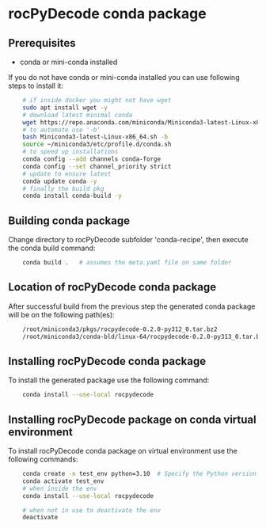 # rocPyDecode conda package

## Prerequisites
* conda or mini-conda installed

If you do not have conda or mini-conda installed you can use following steps to install it:

```bash
    # if inside docker you might not have wget
    sudo apt install wget -y 
    # download latest minimal conda
    wget https://repo.anaconda.com/miniconda/Miniconda3-latest-Linux-x86_64.sh
    # to automate use '-b'
    bash Miniconda3-latest-Linux-x86_64.sh -b
    source ~/miniconda3/etc/profile.d/conda.sh
    # to speed up installations
    conda config --add channels conda-forge
    conda config --set channel_priority strict
    # update to ensure latest
    conda update conda -y
    # finally the build pkg
    conda install conda-build -y
```
## Building conda package

Change directory to rocPyDecode subfolder 'conda-recipe', then execute the conda build command:

```bash
    conda build .   # assumes the meta.yaml file on same folder
```
## Location of rocPyDecode conda package

After successful build from the previous step the generated conda package will be on the following path(es):

```bash
    /root/miniconda3/pkgs/rocpydecode-0.2.0-py312_0.tar.bz2
    /root/miniconda3/conda-bld/linux-64/rocpydecode-0.2.0-py313_0.tar.bz2
 ```

## Installing rocPyDecode conda package

To install the generated package use the following command:

```bash
    conda install --use-local rocpydecode
```

## Installing rocPyDecode package on conda virtual environment

To install rocPyDecode conda package on virtual environment use the following commands:
```bash
    conda create -n test_env python=3.10  # Specify the Python version if necessary
    conda activate test_env
    # when inside the env
    conda install --use-local rocpydecode

    # when not in use to deactivate the env
    deactivate
```





